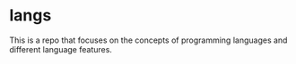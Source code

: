 # langs

This is a repo that focuses on the concepts of programming languages and different language features.